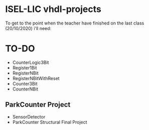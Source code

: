 # ISEL-LIC vhdl-projects

To get to the point when the teacher have finished on the last class (20/10/2020)
i'll need: 

# TO-DO

* CounterLogic3Bit
* Register1Bit
* RegisterNBit
* RegisterNBitWithReset
* Counter3Bit
* CounterNBit

## ParkCounter Project

* SensorDetector
* ParkCounter Structural Final Project
